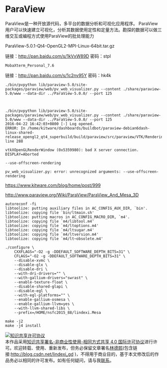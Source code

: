 
# ParaView

ParaView是一种开放源代码，多平台的数据分析和可视化应用程序。 ParaView用户可以快速建立可视化，分析其数据使用定性和定量方法。勘探的数据可以做三维交互或编程方式使用ParaView的批处理能力
<!-- 不发布 -->

<!--more-->



ParaView-5.0.1-Qt4-OpenGL2-MPI-Linux-64bit.tar.gz

链接：http://pan.baidu.com/s/1kVxW89D 密码：stpl

`MobaXterm_Personal_7.6`

链接：http://pan.baidu.com/s/1c2nv95Y 密码：hk4k

```
./bin/pvpython lib/paraview-5.0/site-packages/paraview/web/pv_web_visualizer.py --content ./share/paraview-5.0/www --data-dir ../ParaView-5.0.0/ --port 125

    
```

```
./bin/pvpython lib/paraview-5.0/site-packages/paraview/web/pv_web_visualizer.py --content ./share/paraview-5.0/www --data-dir ../ParaView-5.0.0/ --port 125
2016-04-22 16:42:03+0800 [-] Log opened.
ERROR: In /home/kitware/dashboards/buildbot/paraview-debian6dash-linux-shared-release_opengl2_qt4_superbuild/build/paraview/src/paraview/VTK/Rendering/OpenGL2/vtkXOpenGLRenderWindow.cxx, line 288

vtkXOpenGLRenderWindow (0x5359980): bad X server connection. DISPLAY=Aborted

```

```
--use-offscreen-rendering

pv_web_visualizer.py: error: unrecognized arguments: --use-offscreen-rendering
```
https://www.kitware.com/blog/home/post/999

http://www.paraview.org/Wiki/ParaView/ParaView_And_Mesa_3D


```
autoreconf -fi
libtoolize: putting auxiliary files in AC_CONFIG_AUX_DIR, `bin'.
libtoolize: copying file `bin/ltmain.sh'
libtoolize: putting macros in AC_CONFIG_MACRO_DIR, `m4'.
libtoolize: copying file `m4/libtool.m4'
libtoolize: copying file `m4/ltoptions.m4'
libtoolize: copying file `m4/ltsugar.m4'
libtoolize: copying file `m4/ltversion.m4'
libtoolize: copying file `m4/lt~obsolete.m4'
```

```
./configure \
    CXXFLAGS="-O2 -g -DDEFAULT_SOFTWARE_DEPTH_BITS=31" \
    CFLAGS="-O2 -g -DDEFAULT_SOFTWARE_DEPTH_BITS=31" \
    --disable-xvmc \
    --disable-glx \
    --disable-dri \
    --with-dri-drivers="" \
    --with-gallium-drivers="swrast" \
    --enable-texture-float \
    --disable-shared-glapi \
    --disable-egl \
    --with-egl-platforms="" \
    --enable-gallium-osmesa \
    --enable-gallium-llvm=yes \
    --with-llvm-shared-libs \
    --prefix=/HOME/nsfc2015_88/lindexi.Mesa
```
```
make -j2 
make -j4 install
```





<a rel="license" href="http://creativecommons.org/licenses/by-nc-sa/4.0/"><img alt="知识共享许可协议" style="border-width:0" src="https://licensebuttons.net/l/by-nc-sa/4.0/88x31.png" /></a><br />本作品采用<a rel="license" href="http://creativecommons.org/licenses/by-nc-sa/4.0/">知识共享署名-非商业性使用-相同方式共享 4.0 国际许可协议</a>进行许可。欢迎转载、使用、重新发布，但务必保留文章署名[林德熙](http://blog.csdn.net/lindexi_gd)(包含链接:http://blog.csdn.net/lindexi_gd )，不得用于商业目的，基于本文修改后的作品务必以相同的许可发布。如有任何疑问，请与我[联系](mailto:lindexi_gd@163.com)。